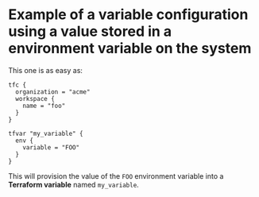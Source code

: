 # Example of a variable configuration using a value stored in a environment variable on the system

This one is as easy as:

```hcl
tfc {
  organization = "acme"
  workspace {
    name = "foo"
  }
}

tfvar "my_variable" {
  env {
    variable = "FOO"
  }
}
```

This will provision the value of the `FOO` environment variable into a **Terraform variable** named `my_variable`.
